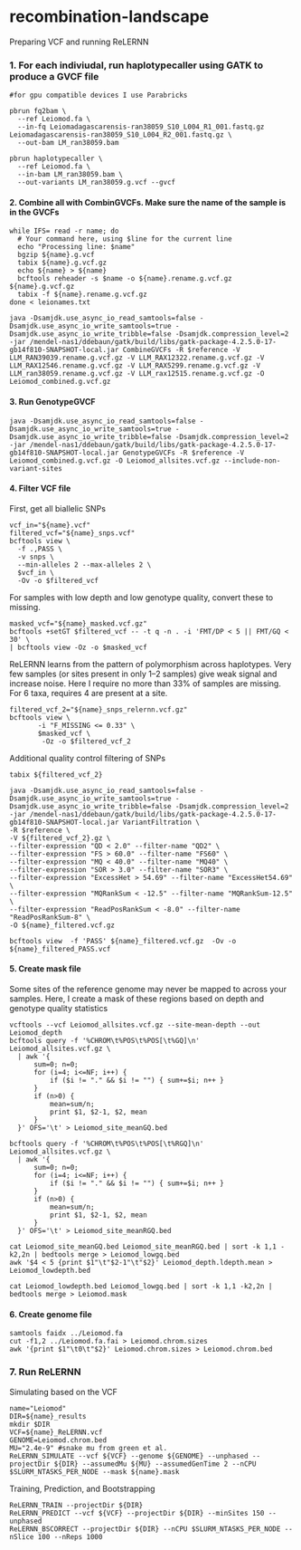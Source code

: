 # recombination-landscape
Preparing VCF and running ReLERNN

### 1. For each indiviudal, run haplotypecaller using GATK to produce a GVCF file

```
#for gpu compatible devices I use Parabricks

pbrun fq2bam \
  --ref Leiomod.fa \
  --in-fq Leiomadagascarensis-ran38059_S10_L004_R1_001.fastq.gz Leiomadagascarensis-ran38059_S10_L004_R2_001.fastq.gz \
  --out-bam LM_ran38059.bam

pbrun haplotypecaller \
  --ref Leiomod.fa \
  --in-bam LM_ran38059.bam \
  --out-variants LM_ran38059.g.vcf --gvcf
```

#### 2. Combine all with CombinGVCFs. Make sure the name of the sample is in the GVCFs

```
while IFS= read -r name; do
  # Your command here, using $line for the current line
  echo "Processing line: $name"
  bgzip ${name}.g.vcf
  tabix ${name}.g.vcf.gz
  echo ${name} > ${name}
  bcftools reheader -s $name -o ${name}.rename.g.vcf.gz ${name}.g.vcf.gz
  tabix -f ${name}.rename.g.vcf.gz
done < leionames.txt

java -Dsamjdk.use_async_io_read_samtools=false -Dsamjdk.use_async_io_write_samtools=true -Dsamjdk.use_async_io_write_tribble=false -Dsamjdk.compression_level=2 -jar /mendel-nas1/ddebaun/gatk/build/libs/gatk-package-4.2.5.0-17-gb14f810-SNAPSHOT-local.jar CombineGVCFs -R $reference -V LLM_RAN39039.rename.g.vcf.gz -V LLM_RAX12322.rename.g.vcf.gz -V LLM_RAX12546.rename.g.vcf.gz -V LLM_RAX5299.rename.g.vcf.gz -V LLM_ran38059.rename.g.vcf.gz -V LLM_rax12515.rename.g.vcf.gz -O Leiomod_combined.g.vcf.gz

```
#### 3. Run GenotypeGVCF 

```
java -Dsamjdk.use_async_io_read_samtools=false -Dsamjdk.use_async_io_write_samtools=true -Dsamjdk.use_async_io_write_tribble=false -Dsamjdk.compression_level=2 -jar /mendel-nas1/ddebaun/gatk/build/libs/gatk-package-4.2.5.0-17-gb14f810-SNAPSHOT-local.jar GenotypeGVCFs -R $reference -V Leiomod_combined.g.vcf.gz -O Leiomod_allsites.vcf.gz --include-non-variant-sites

```
#### 4. Filter VCF file

First, get all biallelic SNPs
```
vcf_in="${name}.vcf"
filtered_vcf="${name}_snps.vcf"
bcftools view \
  -f .,PASS \
  -v snps \
  --min-alleles 2 --max-alleles 2 \
  $vcf_in \
  -Ov -o $filtered_vcf
```

For samples with low depth and low genotype quality, convert these to missing.
```
masked_vcf="${name}_masked.vcf.gz"
bcftools +setGT $filtered_vcf -- -t q -n . -i 'FMT/DP < 5 || FMT/GQ < 30' \
| bcftools view -Oz -o $masked_vcf
```

ReLERNN learns from the pattern of polymorphism across haplotypes. Very few samples (or sites present in only 1–2 samples) give weak signal and increase noise. Here I require no more than 33% of samples are missing. For 6 taxa, requires 4 are present at a site.
```
filtered_vcf_2="${name}_snps_relernn.vcf.gz"
bcftools view \
       -i "F_MISSING <= 0.33" \
       $masked_vcf \
        -Oz -o $filtered_vcf_2
```

Additional quality control filtering of SNPs 
```
tabix ${filtered_vcf_2}

java -Dsamjdk.use_async_io_read_samtools=false -Dsamjdk.use_async_io_write_samtools=true -Dsamjdk.use_async_io_write_tribble=false -Dsamjdk.compression_level=2 -jar /mendel-nas1/ddebaun/gatk/build/libs/gatk-package-4.2.5.0-17-gb14f810-SNAPSHOT-local.jar VariantFiltration \
-R $reference \
-V ${filtered_vcf_2}.gz \
--filter-expression "QD < 2.0" --filter-name "QD2" \
--filter-expression "FS > 60.0" --filter-name "FS60" \
--filter-expression "MQ < 40.0" --filter-name "MQ40" \
--filter-expression "SOR > 3.0" --filter-name "SOR3" \
--filter-expression "ExcessHet > 54.69" --filter-name "ExcessHet54.69" \
--filter-expression "MQRankSum < -12.5" --filter-name "MQRankSum-12.5" \
--filter-expression "ReadPosRankSum < -8.0" --filter-name "ReadPosRankSum-8" \
-O ${name}_filtered.vcf.gz

bcftools view  -f 'PASS' ${name}_filtered.vcf.gz  -Ov -o ${name}_filtered_PASS.vcf
```

#### 5. Create mask file
Some sites of the reference genome may never be mapped to across your samples. Here, I create a mask of these regions based on depth and genotype quality statistics

```
vcftools --vcf Leiomod_allsites.vcf.gz --site-mean-depth --out Leiomod_depth
bcftools query -f '%CHROM\t%POS\t%POS[\t%GQ]\n' Leiomod_allsites.vcf.gz \
  | awk '{
      sum=0; n=0;
      for (i=4; i<=NF; i++) {
          if ($i != "." && $i != "") { sum+=$i; n++ }
      }
      if (n>0) {
          mean=sum/n;
          print $1, $2-1, $2, mean
      }
  }' OFS='\t' > Leiomod_site_meanGQ.bed

bcftools query -f '%CHROM\t%POS\t%POS[\t%RGQ]\n' Leiomod_allsites.vcf.gz \
  | awk '{
      sum=0; n=0;
      for (i=4; i<=NF; i++) {
          if ($i != "." && $i != "") { sum+=$i; n++ }
      }
      if (n>0) {
          mean=sum/n;
          print $1, $2-1, $2, mean
      }
  }' OFS='\t' > Leiomod_site_meanRGQ.bed

cat Leiomod_site_meanGQ.bed Leiomod_site_meanRGQ.bed | sort -k 1,1 -k2,2n | bedtools merge > Leiomod_lowgq.bed
awk '$4 < 5 {print $1"\t"$2-1"\t"$2}' Leiomod_depth.ldepth.mean > Leiomod_lowdepth.bed

cat Leiomod_lowdepth.bed Leiomod_lowgq.bed | sort -k 1,1 -k2,2n | bedtools merge > Leiomod.mask
```


#### 6. Create genome file
```
samtools faidx ../Leiomod.fa
cut -f1,2 ../Leiomod.fa.fai > Leiomod.chrom.sizes
awk '{print $1"\t0\t"$2}' Leiomod.chrom.sizes > Leiomod.chrom.bed

```

### 7. Run ReLERNN

Simulating based on the VCF
```
name="Leiomod"
DIR=${name}_results
mkdir $DIR
VCF=${name}_ReLERNN.vcf
GENOME=Leiomod.chrom.bed
MU="2.4e-9" #snake mu from green et al.
ReLERNN_SIMULATE --vcf ${VCF} --genome ${GENOME} --unphased --projectDir ${DIR} --assumedMu ${MU} --assumedGenTime 2 --nCPU $SLURM_NTASKS_PER_NODE --mask ${name}.mask
```

Training, Prediction, and Bootstrapping
```
ReLERNN_TRAIN --projectDir ${DIR}
ReLERNN_PREDICT --vcf ${VCF} --projectDir ${DIR} --minSites 150 --unphased 
ReLERNN_BSCORRECT --projectDir ${DIR} --nCPU $SLURM_NTASKS_PER_NODE --nSlice 100 --nReps 1000
```








